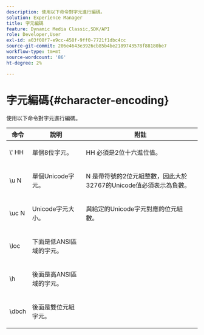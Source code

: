 ```yaml
---
description: 使用以下命令對字元進行編碼。
solution: Experience Manager
title: 字元編碼
feature: Dynamic Media Classic,SDK/API
role: Developer,User
exl-id: a03f08f7-e9cc-458f-9ff0-7721f1dbc4cc
source-git-commit: 206e4643e3926cb85b4be2189743578f88180be7
workflow-type: tm+mt
source-wordcount: '86'
ht-degree: 2%

---
```


# 字元編碼{#character-encoding}

使用以下命令對字元進行編碼。

<table id="table_EB0C1B674BEA4A37964FB4BF559E0005"> 
 <thead> 
  <tr> 
   <th class="entry"> 命令 </th> 
   <th class="entry"> 說明 </th> 
   <th class="entry"> 附註 </th> 
  </tr> 
 </thead>
 <tbody> 
  <tr> 
   <td> <span class="codeph">\'<span class="varname"> HH</span></span> </td> 
   <td> <p>單個8位字元。 </p> </td> 
   <td> <p><span class="varname"> HH</span> 必須是2位十六進位值。 </p> </td> 
  </tr> 
  <tr> 
   <td> <span class="codeph">\u<span class="varname"> N</span></span> </td> 
   <td> <p>單個Unicode字元。 </p> </td> 
   <td> <p><span class="varname"> N</span> 是帶符號的2位元組整數，因此大於32767的Unicode值必須表示為負數。 </p> </td> 
  </tr> 
  <tr> 
   <td> <span class="codeph">\uc<span class="varname"> N</span></span> </td> 
   <td> <p>Unicode字元大小。 </p> </td> 
   <td> <p>與給定的Unicode字元對應的位元組數。 </p> </td> 
  </tr> 
  <tr> 
   <td> <span class="codeph"> \loc </span> </td> 
   <td> <p>下面是低ANSI區域的字元。 </p> </td> 
   <td> <p> </p> </td> 
  </tr> 
  <tr> 
   <td> <span class="codeph"> \h </span> </td> 
   <td> <p>後面是高ANSI區域的字元。 </p> </td> 
   <td> <p> </p> </td> 
  </tr> 
  <tr> 
   <td> <span class="codeph"> \dbch </span> </td> 
   <td> <p>後面是雙位元組字元。 </p> </td> 
   <td> <p> </p> </td> 
  </tr> 
 </tbody> 
</table>

